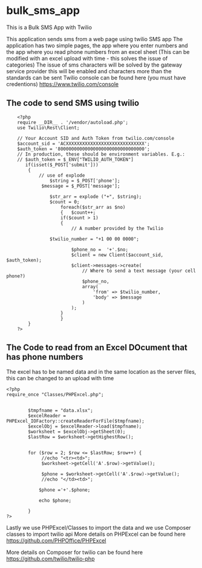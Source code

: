 # bulk_sms_app
This is a Bulk SMS App with Twilio

This application sends sms from a web page using twilio SMS app
The application has two simple pages, the app where you enter numbers and the app where you read phone numbers from an excel sheet (This can be modified with an excel upload with time - this solves the issue of categories)
The issue of sms characters will be solved by the gateway service provider this will be enabled and characters more than the standards can be sent
Twilio console can be found here (you must have credentions) 
https://www.twilio.com/console

## The code to send SMS using twilio
```
	<?php 
	require __DIR__ . '/vendor/autoload.php';
	use Twilio\Rest\Client;

	// Your Account SID and Auth Token from twilio.com/console
	$account_sid = 'ACXXXXXXXXXXXXXXXXXXXXXXXXXXXXX';
	$auth_token = '80000000000000000000000000000000';
	// In production, these should be environment variables. E.g.:
	// $auth_token = $_ENV["TWILIO_AUTH_TOKEN"]
	   if(isset($_POST['submit']))
		{
			// use of explode 
				$string = $_POST['phone'];
		     $message = $_POST['message'];

				$str_arr = explode ("+", $string);
				$count = 0;
					foreach($str_arr as $no)
					{	$count++;
					if($count > 1)
					{
						// A number provided by the Twilio

			    $twilio_number = "+1 00 00 0000";

					    $phone_no =  '+'.$no;
						$client = new Client($account_sid, $auth_token);
						$client->messages->create(
							// Where to send a text message (your cell phone?)
							$phone_no,
							array(
								'from' => $twilio_number,
								'body' => $message
							)
						);
					}
					}
		}
	?>
```
## The Code to read from an Excel DOcument that has phone numbers
The excel has to be named data and in the same location as the server files, this can be changed to an upload with time
```
<?php
require_once "Classes/PHPExcel.php";


		$tmpfname = "data.xlsx";
		$excelReader = PHPExcel_IOFactory::createReaderForFile($tmpfname);
		$excelObj = $excelReader->load($tmpfname);
		$worksheet = $excelObj->getSheet(0);
        $lastRow = $worksheet->getHighestRow();
        
		
		for ($row = 2; $row <= $lastRow; $row++) {
			 //echo "<tr><td>";
             $worksheet->getCell('A'.$row)->getValue();
             
             $phone = $worksheet->getCell('A'.$row)->getValue();
             //echo "</td><td>";

            $phone ='+'.$phone;

            echo $phone;
             
		}	
?>
```
Lastly we use PHPExcel/Classes to import the data and we use Composer classes to import twilio api
More details on PHPExcel can be found here
https://github.com/PHPOffice/PHPExcel

More details on Composer for twilio can be found here
https://github.com/twilio/twilio-php
